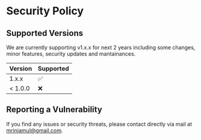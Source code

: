 # Security Policy

## Supported Versions

We are currently supporting v1.x.x for next 2 years including some changes, minor features, security updates and mantainances.

| Version | Supported |
| ------- | --------- |
| 1.x.x   | ✅        |
| < 1.0.0 | ❌        |

## Reporting a Vulnerability

If you find any issues or security threats, please contact directly via mail at [mrinjamul@gmail.com](mailto:mrinjamul@gmail.com).
